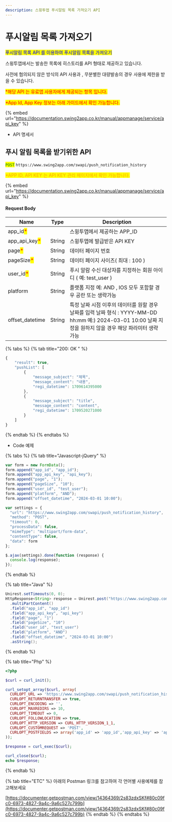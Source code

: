 ```yaml
---
description: 스윙투앱 푸시알림 목록 가져오기 API
---
```


# 푸시알림 목록 가져오기

<mark style="color:blue;">푸시알림 목록 API 를 이용하여 푸시알림 목록을 가져오기</mark>

스윙투앱에서는 발송한 목록에 히스토리를 API 형태로 제공하고 있습니다.

사전에 협의되지 않은 방식의 API 사용과 , 무분별한 대량발송의 경우 사용에 제한을 받을 수 있습니다.

<mark style="color:red;">\*해당 API 는 유료앱 사용자에게 제공되는 항목 입니다.</mark>&#x20;

<mark style="color:red;">\*App Id, App Key 정보는 아래 가이드에서 확인 가능합니다.</mark>&#x20;

{% embed url="https://documentation.swing2app.co.kr/manual/appmanage/service/api_key" %}



* API 명세서

## 푸시 알림 목록을 받기위한 API

<mark style="color:green;">`POST`</mark> `https://www.swing2app.com/swapi/push_notification_history`

<mark style="color:orange;">\*APP ID, API KEY 는 API KEY 관리 페이지에서 확인 가능합니다.</mark>&#x20;

{% embed url="https://documentation.swing2app.co.kr/manual/appmanage/service/api_key" %}



#### Request Body

| Name                                            | Type   | Description                                                                                                 |
| ----------------------------------------------- | ------ | ----------------------------------------------------------------------------------------------------------- |
| app\_id<mark style="color:red;">\*</mark>       |        | 스윙투앱에서 제공하는 APP\_ID                                                                                         |
| app\_api\_key<mark style="color:red;">\*</mark> | String | 스윙투앱에 발급받은 API KEY                                                                                          |
| page<mark style="color:red;">\*</mark>          | String | 데이터 페이지 번호                                                                                                  |
| pageSize<mark style="color:red;">\*</mark>      | String | 데이터 페이지 사이즈( 최대 : 100 )                                                                                     |
| user\_id<mark style="color:red;">\*</mark>      | String | 푸시 알람 수신 대상자를 지정하는 회원 아이디 ( 예: test\_user )                                                                 |
| platform                                        | String | 플랫폼 지정 예: AND , IOS 모두 포함할 경우 공란 또는 생략가능                                                                    |
| offset\_datetime                                | String | 특정 날짜 시점 이후의 데이터를 원할 경우 날짜를 입력 날짜 형식 : YYYY-MM-DD hh:mm 예:) 2024-03-01 10:00 날짜 지정을 원하지 않을 경우 해당 파라미터 생략 가능 |

{% tabs %}
{% tab title="200: OK " %}
```javascript
{
    "result": true,
    "pushList": [
        {
            "message_subject": "제목",
            "message_content": "내용",
            "regi_datetime": 1709614395000
        },
        {
            "message_subject": "title",
            "message_content": "content",
            "regi_datetime": 1709520271000
        }
    ]
}
```
{% endtab %}
{% endtabs %}

* Code 예제

{% tabs %}
{% tab title="Javascript-jQuery" %}
```javascript
var form = new FormData();
form.append("app_id", "app_id");
form.append("app_api_key", "api_key");
form.append("page", "1");
form.append("pageSize", "10");
form.append("user_id", "test_user");
form.append("platform", "AND");
form.append("offset_datetime", "2024-03-01 10:00");

var settings = {
  "url": "https://www.swing2app.com/swapi/push_notification_history",
  "method": "POST",
  "timeout": 0,
  "processData": false,
  "mimeType": "multipart/form-data",
  "contentType": false,
  "data": form
};

$.ajax(settings).done(function (response) {
  console.log(response);
});
```
{% endtab %}

{% tab title="Java" %}
```java
Unirest.setTimeouts(0, 0);
HttpResponse<String> response = Unirest.post("https://www.swing2app.com/swapi/push_notification_history")
  .multiPartContent()
  .field("app_id", "app_id")
  .field("app_api_key", "api_key")
  .field("page", "1")
  .field("pageSize", "10")
  .field("user_id", "test_user")
  .field("platform", "AND")
  .field("offset_datetime", "2024-03-01 10:00")
  .asString();

```
{% endtab %}

{% tab title="Php" %}
```php
<?php

$curl = curl_init();

curl_setopt_array($curl, array(
  CURLOPT_URL => 'https://www.swing2app.com/swapi/push_notification_history',
  CURLOPT_RETURNTRANSFER => true,
  CURLOPT_ENCODING => '',
  CURLOPT_MAXREDIRS => 10,
  CURLOPT_TIMEOUT => 0,
  CURLOPT_FOLLOWLOCATION => true,
  CURLOPT_HTTP_VERSION => CURL_HTTP_VERSION_1_1,
  CURLOPT_CUSTOMREQUEST => 'POST',
  CURLOPT_POSTFIELDS => array('app_id' => 'app_id','app_api_key' => 'api_key','page' => '1','pageSize' => '10','user_id' => 'test_user','platform' => 'AND','offset_datetime' => '2024-03-01 10:00'),
));

$response = curl_exec($curl);

curl_close($curl);
echo $response;

```
{% endtab %}

{% tab title="ETC" %}
아래의 Postman 링크를 참고하여 각 언어별 사용예제를 참고해보세요

[https://documenter.getpostman.com/view/14364369/2s83zdxSKf#80c09fc0-6973-4827-9a4c-9a6c527c799b](https://documenter.getpostman.com/view/14364369/2s83zdxSKf#80c09fc0-6973-4827-9a4c-9a6c527c799b)
{% endtab %}
{% endtabs %}

